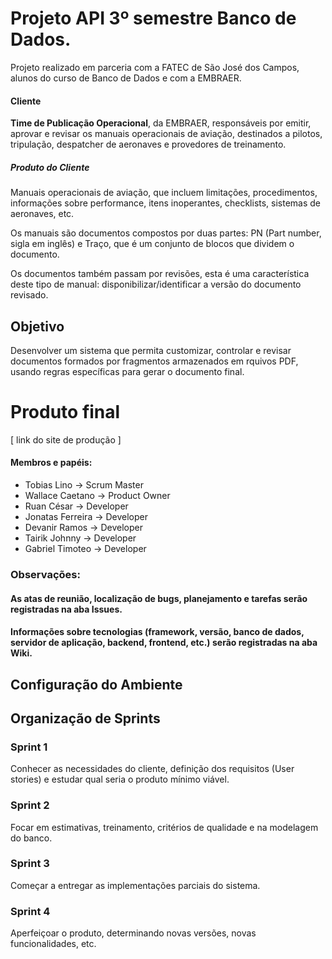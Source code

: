 # Projeto API 3º semestre Banco de Dados.

Projeto realizado em parceria com a FATEC de São José dos Campos, alunos do curso de Banco de Dados e com a EMBRAER.

#### Cliente
**Time de Publicação Operacional**, da EMBRAER, responsáveis por emitir, aprovar e revisar os manuais operacionais de aviação, destinados a pilotos, tripulação, despatcher de aeronaves e provedores de treinamento.

##### Produto do Cliente
Manuais operacionais de aviação, que incluem limitações, procedimentos, informações sobre performance, itens inoperantes, checklists, sistemas de aeronaves, etc.

Os manuais são documentos compostos por duas partes: PN (Part number, sigla em inglês) e Traço, que é um conjunto de blocos que dividem o documento.

Os documentos também passam por revisões, esta é uma característica deste tipo de manual: disponibilizar/identificar a versão do documento revisado.

## Objetivo
Desenvolver um sistema que permita customizar, controlar e revisar documentos formados por fragmentos armazenados em rquivos PDF, usando regras específicas para gerar o documento final.

# Produto final
[ link do site de produção ]

#### Membros e papéis:
- Tobias Lino      -> Scrum Master
- Wallace Caetano  -> Product Owner
- Ruan César       -> Developer
- Jonatas Ferreira -> Developer
- Devanir Ramos    -> Developer
- Tairik Johnny    -> Developer
- Gabriel Timoteo  -> Developer

### Observações: 
#### As atas de reunião, localização de bugs, planejamento e tarefas serão registradas na aba Issues.
#### Informações sobre tecnologias (framework, versão, banco de dados, servidor de aplicação, backend, frontend, etc.) serão registradas na aba Wiki.

## Configuração do Ambiente

## Organização de Sprints

### Sprint 1
Conhecer as necessidades do cliente, definição dos requisitos (User stories) e estudar qual seria o produto mínimo viável.

### Sprint 2
Focar em estimativas, treinamento, critérios de qualidade e na modelagem do banco.

### Sprint 3
Começar a entregar as implementações parciais do sistema.

### Sprint 4
Aperfeiçoar o produto, determinando novas versões, novas funcionalidades, etc.
